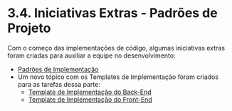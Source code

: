 # 3.4. Iniciativas Extras - Padrões de Projeto

Com o começo das implementações de código, algumas iniciativas extras foram criadas para auxiliar a equipe no desenvolvimento:

- [Padrões de Implementação](/docs/padroes-projeto/padrao-implementacao.md)
- Um novo tópico com os Templates de Implementação foram criados para as tarefas dessa parte:
    - [Template de Implementação do Back-End](/docs/templates-implementacao/template_inicial_back.md)
    - [Template de Implementação do Front-End](/docs/templates-implementacao/template_inicial_front.md)